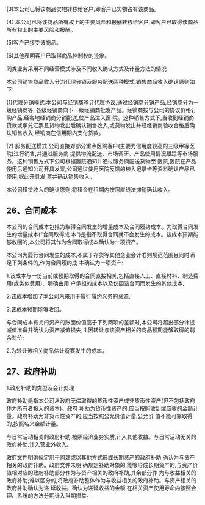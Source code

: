 (3)本公司已将该商品实物转移给客户,即客户已实物占有该商品。

(4) 本公司已将该商品所有权上的主要风险和报酬转移给客户,即客户已取得该商品所有权上的主要风险和报酬。

(5)客户已接受该商品。

(6)其他表明客户已取得商品控制权的迹象。

同类业务采用不同经营模式涉及不同收入确认方式及计量方法的情况

本公司销售商品收入分为代理分销及服务配送两种模式,销售商品收入确认原则如下:

(1)代理分销模式:本公司与经销商签订代理协议,通过经销商分销产品,经销商分为一级经销商等, 各级经销商向下一级经销商批发产品。经销商按与公司的协议价格订购产品,经各地经销商分销配送,使产品进入医 院。这种销售方式下,当收到经销商货款或承兑汇票且货物发出后确认销售收入,或货物发出并经经销商验收合格后确 认销售收入,经销商在信用期内支付货款。

(2) 服务配送模式:公司直接对部分重点医院客户(主要为信用度较高的三级甲等医院)进行销售,并通过服务商 提供物流配送、市场调研、产品使用情况跟踪等市场服务。这种销售方式下公司根据医院通知并通过服务商配送货物至 医院,医院在产品使用后通知公司开具发票,公司通过使用医院反馈的植入记录卡等资料确认产品已使用,据此开具发 票并确认销售收入。

本公司租赁收入的确认原则:将租金在租期内按照直线法摊销确认收入。

## 26、合同成本

本公司的合同成本包括为取得合同发生的增量成本及合同履约成本。为取得合同发生的增量成本("合同取得成 本")是指不取得合同就不会发生的成本。该成本预期能够收回的,本公司将其作为合同取得成本确认为一项资产。

本公司为履行合同发生的成本,不属于存货等其他企业会计准则规范范围且同时满足下列条件的,作为合同履约成 本确认为一项资产:

1.该成本与一份当前或预期取得的合同直接相关,包括直接人工、直接材料、制造费用(或类似费用)、明确由用 户承担的成本以及仅因该合同而发生的其他成本;

2.该成本增加了本公司未来用于履行履约义务的资源;

3.该成本预期能够收回。

与合同成本有关的资产的账面价值高于下列两项的差额时,本公司将超出部分计提减值准备并确认为资产减值损失; 1.因转让与该资产相关的商品预期能够取得的剩余对价;

2.为转让该相关商品估计将要发生的成本。

## 27、政府补助

1.政府补助的类型及会计处理

政府补助是指本公司从政府无偿取得的货币性资产或非货币性资产(但不包括政府作为所有者投入的资本)。政府 补助为货币性资产的,应当按照收到或应收的金额计量。政府补助为非货币性资产的,应当按照公允价值计量,公允价 值不能可靠取得的,按照名义金额计量。

与日常活动相关的政府补助,按照经济业务实质,计入其他收益。与日常活动无关的政府补助,计入营业外收入。

政府文件明确规定用于购建或以其他方式形成长期资产的政府补助,确认为与资产相关的政府补助。政府文件未明 确规定补助对象的,能够形成长期资产的,与资产价值相对应的政府补助部分作为与资产相关的政府补助,其余部分作 为与收益相关的政府补助;难以区分的,将政府补助整体作为与收益相关的政府补助。与资产相关的政府补助确认为递 延收益。确认为递延收益的金额,在相关资产使用寿命内按照合理、系统的方法分期计入当期损益。
